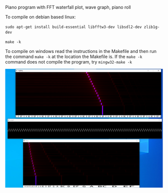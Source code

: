Piano program with FFT waterfall plot, wave graph, piano roll

To compile on debian based linux:

`sudo apt-get install build-essential libfftw3-dev libsdl2-dev zlib1g-dev`

`make -k`




To compile on windows read the instructions in the Makefile and then
run the command `make -k` at the location the Makefile is.
If the `make -k` command does not compile the program, try `mingw32-make -k` 



![Test Image 1](my_program.png)

